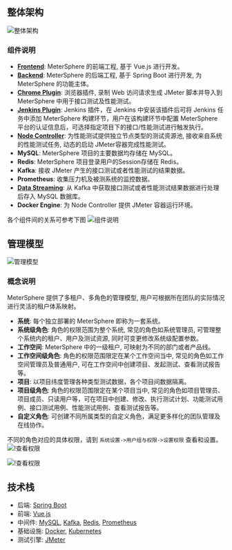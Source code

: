 ## 整体架构

![整体架构](./img/system-arch-1.png)

### 组件说明

- **[Frontend](https://github.com/metersphere/metersphere)**: MeterSphere 的前端工程, 基于 Vue.js 进行开发。
- **[Backend](https://github.com/metersphere/metersphere)**: MeterSphere 的后端工程, 基于 Spring Boot 进行开发, 为 MeterSphere 的功能主体。
- **[Chrome Plugin](https://github.com/metersphere/chrome-extensions)**: 浏览器插件, 录制 Web 访问请求生成 JMeter 脚本并导入到 MeterSphere 中用于接口测试及性能测试。
- **[Jenkins Plugin](https://github.com/metersphere/jenkins-plugin)**: Jenkins 插件，在 Jenkins 中安装该插件后可将 Jenkins 任务中添加 MeterSphere 构建环节，用户在该构建环节中配置 MeterSphere 平台的认证信息后，可选择指定项目下的接口/性能测试进行触发执行。
- **[Node Controller](https://github.com/metersphere/node-controller)**: 为性能测试提供独立节点类型的测试资源池, 接收来自系统的性能测试任务, 动态的启动 JMeter容器完成性能测试。
- **MySQL**: MeterSphere 项目的主要数据均存储在 MySQL。
- **Redis**: MeterSphere 项目登录用户的Session存储在 Redis。
- **Kafka**: 接收 JMeter 产生的接口测试或者性能测试的结果数据。
- **Prometheus**: 收集压力机及被测系统的监控数据。
- **[Data Streaming](https://github.com/metersphere/data-streaming)**: 从 Kafka 中获取接口测试或者性能测试结果数据进行处理后存入 MySQL 数据库。
- **Docker Engine**: 为 Node Controller 提供 JMeter 容器运行环境。

各个组件间的关系可参考下图
![组件说明](./img/components-1.png)

## 管理模型

![管理模型](./img/management-model.png)

### 概念说明

MeterSphere 提供了多租户、多角色的管理模型, 用户可根据所在团队的实际情况进行灵活的租户体系映射。

- **系统**: 每个独立部署的 MeterSphere 即称为一套系统。
- **系统级角色**: 角色的权限范围为整个系统, 常见的角色如系统管理员, 可管理整个系统内的租户、用户及测试资源, 同时可变更修改系统级配置参数。
- **工作空间**: MeterSphere 中的一级租户, 可映射为不同的部门或者产品线。
- **工作空间级角色**: 角色的权限范围限定在某个工作空间当中, 常见的角色如工作空间管理员及普通用户, 可在工作空间中创建项目、发起测试、查看测试报告等。
- **项目**: 以项目纬度管理各种类型测试数据，各个项目间数据隔离。
- **项目级角色**: 角色的权限范围限定在某个项目当中, 常见的角色如项目管理员、项目成员、只读用户等，可在项目中创建、修改、执行测试计划、功能测试用例、接口测试用例、性能测试用例、查看测试报告等。
- **自定义角色**: 可创建不同所属类型的自定义角色，满足更多样化的团队管理及在线协作。

不同的角色对应的具体权限，请到 `系统设置->用户组与权限->设置权限` 查看和设置。
![!查看权限](./img/system_management/查看权限.png)

![!查看权限](./img/system_management/查看权限2.png) 

## 技术栈

- 后端: [Spring Boot](https://www.tutorialspoint.com/spring_boot/spring_boot_introduction.htm)
- 前端: [Vue.js](https://vuejs.org/)
- 中间件: [MySQL](https://www.mysql.com/), [Kafka](https://kafka.apache.org/), [Redis](https://redis.io/), [Prometheus](https://prometheus.io/)
- 基础设施: [Docker](https://www.docker.com/), [Kubernetes](https://kubernetes.io/)
- 测试引擎: [JMeter](https://jmeter.apache.org/)
